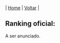 | [Home](https://elastic.github.io/Elastic-Contributor-Program/) | [Voltar](https://elastic.github.io/Elastic-Contributor-Program/brazil) |

## Ranking oficial: ###

A ser anunciado.
